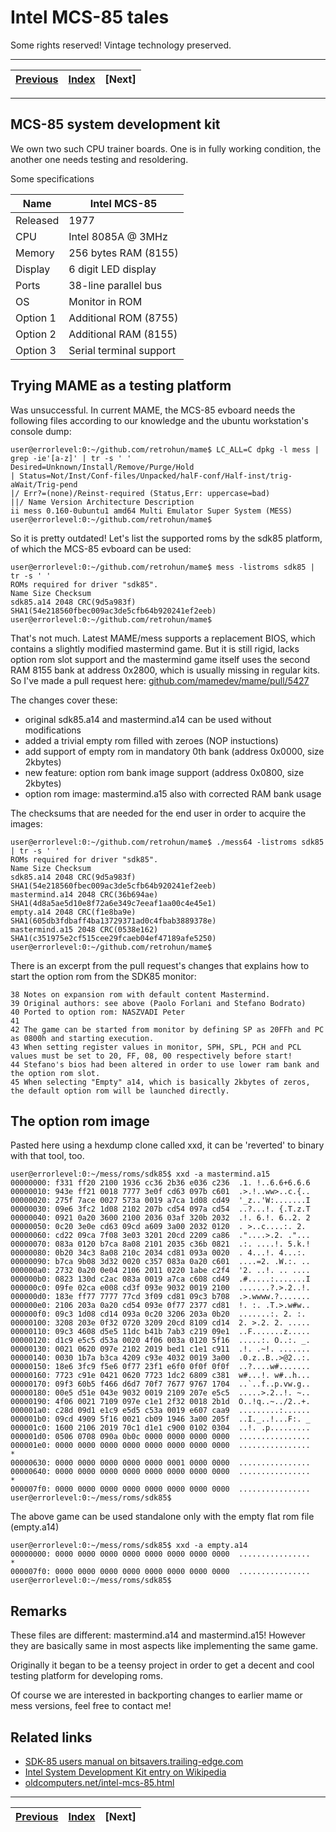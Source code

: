 # Intel MCS-85 tales
Some rights reserved! Vintage technology preserved.

---

[Previous](../aixps2part2) | [Index](../../../../) | [Next]
--- | --- | ---

---

## MCS-85 system development kit

We own two such CPU trainer boards. One is in fully working condition, the another one needs testing and resoldering.

Some specifications

| Name     | Intel MCS-85            |
| -------- | ----------------------- |
| Released | 1977                    |
| CPU      | Intel 8085A @ 3MHz      |
| Memory   | 256 bytes RAM (8155)    |
| Display  | 6 digit LED display     |
| Ports    | 38-line parallel bus    |
| OS       | Monitor in ROM          |
| Option 1 | Additional ROM (8755)   |
| Option 2 | Additional RAM (8155)   |
| Option 3 | Serial terminal support |

## Trying MAME as a testing platform

Was unsuccessful. In current MAME, the MCS-85 evboard needs the following files according to our knowledge and the ubuntu workstation's console dump:

```
user@errorlevel:0:~/github.com/retrohun/mame$ LC_ALL=C dpkg -l mess | grep -ie'[a-z]' | tr -s ' '
Desired=Unknown/Install/Remove/Purge/Hold
| Status=Not/Inst/Conf-files/Unpacked/halF-conf/Half-inst/trig-aWait/Trig-pend
|/ Err?=(none)/Reinst-required (Status,Err: uppercase=bad)
||/ Name Version Architecture Description
ii mess 0.160-0ubuntu1 amd64 Multi Emulator Super System (MESS)
user@errorlevel:0:~/github.com/retrohun/mame$
```

So it is pretty outdated! Let's list the supported roms by the sdk85 platform, of which the MCS-85 evboard can be used:

```
user@errorlevel:0:~/github.com/retrohun/mame$ mess -listroms sdk85 | tr -s ' '
ROMs required for driver "sdk85".
Name Size Checksum
sdk85.a14 2048 CRC(9d5a983f) SHA1(54e218560fbec009ac3de5cfb64b920241ef2eeb)
user@errorlevel:0:~/github.com/retrohun/mame$
```

That's not much. Latest MAME/mess supports a replacement BIOS, which contains a slightly modified mastermind game. But it is still rigid, lacks option rom slot support and the mastermind game itself uses the second RAM 8155 bank at address 0x2800, which is usually missing in regular kits. So I've made a pull request here: [github.com/mamedev/mame/pull/5427](
https://github.com/mamedev/mame/pull/5427/ )

The changes cover these:

- original sdk85.a14 and mastermind.a14 can be used without modifications
- added a trivial empty rom filled with zeroes (NOP instuctions)
- add support of empty rom in mandatory 0th bank (address 0x0000, size 2kbytes)
- new feature: option rom bank image support (address 0x0800, size 2kbytes)
- option rom image: mastermind.a15 also with corrected RAM bank usage

The checksums that are needed for the end user in order to acquire the images:
```
user@errorlevel:0:~/github.com/retrohun/mame$ ./mess64 -listroms sdk85 | tr -s ' '
ROMs required for driver "sdk85".
Name Size Checksum
sdk85.a14 2048 CRC(9d5a983f) SHA1(54e218560fbec009ac3de5cfb64b920241ef2eeb)
mastermind.a14 2048 CRC(36b694ae) SHA1(4d8a5ae5d10e8f72a6e349c7eeaf1aa00c4e45e1)
empty.a14 2048 CRC(f1e8ba9e) SHA1(605db3fdbaff4ba13729371ad0c4fbab3889378e)
mastermind.a15 2048 CRC(0538e162) SHA1(c351975e2cf515cee29fcaeb04ef47189afe5250)
user@errorlevel:0:~/github.com/retrohun/mame$
```

There is an excerpt from the pull request's changes that explains how to start the option rom from the SDK85 monitor:

```
38 Notes on expansion rom with default content Mastermind.
39 Original authors: see above (Paolo Forlani and Stefano Bodrato)
40 Ported to option rom: NASZVADI Peter
41 
42 The game can be started from monitor by defining SP as 20FFh and PC as 0800h and starting execution.
43 When setting register values in monitor, SPH, SPL, PCH and PCL values must be set to 20, FF, 08, 00 respectively before start!
44 Stefano's bios had been altered in order to use lower ram bank and the option rom slot.
45 When selecting "Empty" a14, which is basically 2kbytes of zeros, the default option rom will be launched directly.
```

## The option rom image

Pasted here using a hexdump clone called xxd, it can be 'reverted' to binary with that tool, too.

```
user@errorlevel:0:~/mess/roms/sdk85$ xxd -a mastermind.a15 
00000000: f331 ff20 2100 1936 cc36 2b36 e036 c236  .1. !..6.6+6.6.6
00000010: 943e ff21 0018 7777 3e0f cd63 097b c601  .>.!..ww>..c.{..
00000020: 275f 7ace 0027 573a 0019 a7ca 1d08 cd49  '_z..'W:.......I
00000030: 09e6 3fc2 1d08 2102 207b cd54 097a cd54  ..?...!. {.T.z.T
00000040: 0921 0a20 3600 2100 2036 03af 320b 2032  .!. 6.!. 6..2. 2
00000050: 0c20 3e0e cd63 09cd a609 3a00 2032 0120  . >..c....:. 2. 
00000060: cd22 09ca 7f08 3e03 3201 20cd 2209 ca86  ."....>.2. ."...
00000070: 083a 0120 b7ca 8a08 2101 2035 c36b 0821  .:. ....!. 5.k.!
00000080: 0b20 34c3 8a08 210c 2034 cd81 093a 0020  . 4...!. 4...:. 
00000090: b7ca 9b08 3d32 0020 c357 083a 0a20 c601  ....=2. .W.:. ..
000000a0: 2732 0a20 0e04 2106 2011 0220 1abe c2f4  '2. ..!. .. ....
000000b0: 0823 130d c2ac 083a 0019 a7ca c608 cd49  .#.....:.......I
000000c0: 09fe 02ca e008 cd3f 093e 9032 0019 2100  .......?.>.2..!.
000000d0: 183e ff77 7777 77cd 3f09 cd81 09c3 b708  .>.wwww.?.......
000000e0: 2106 203a 0a20 cd54 093e 0f77 2377 cd81  !. :. .T.>.w#w..
000000f0: 09c3 1d08 cd14 093a 0c20 3206 203a 0b20  .......:. 2. :. 
00000100: 3208 203e 0f32 0720 3209 20cd 8109 cd14  2. >.2. 2. .....
00000110: 09c3 4608 d5e5 11dc b41b 7ab3 c219 09e1  ..F.......z.....
00000120: d1c9 e5c5 d53a 0020 4f06 003a 0120 5f16  .....:. O..:. _.
00000130: 0021 0620 097e 2102 2019 bed1 c1e1 c911  .!. .~!. .......
00000140: 0030 1b7a b3ca 4209 c93e 4032 0019 3a00  .0.z..B..>@2..:.
00000150: 18e6 3fc9 f5e6 0f77 23f1 e6f0 0f0f 0f0f  ..?....w#.......
00000160: 7723 c91e 0421 0620 7723 1dc2 6809 c381  w#...!. w#..h...
00000170: 09f3 60b5 f466 d6d7 70f7 7677 9767 1704  ..`..f..p.vw.g..
00000180: 00e5 d51e 043e 9032 0019 2109 207e e5c5  .....>.2..!. ~..
00000190: 4f06 0021 7109 097e c1e1 2f32 0018 2b1d  O..!q..~../2..+.
000001a0: c28d 09d1 e1c9 e5d5 c53a 0019 e607 caa9  .........:......
000001b0: 09cd 4909 5f16 0021 cb09 1946 3a00 205f  ..I._..!...F:. _
000001c0: 1600 2106 2019 70c1 d1e1 c900 0102 0304  ..!. .p.........
000001d0: 0506 0708 090a 0b0c 0000 0000 0000 0000  ................
000001e0: 0000 0000 0000 0000 0000 0000 0000 0000  ................
*
00000630: 0000 0000 0000 0000 0000 0001 0000 0000  ................
00000640: 0000 0000 0000 0000 0000 0000 0000 0000  ................
*
000007f0: 0000 0000 0000 0000 0000 0000 0000 0000  ................
user@errorlevel:0:~/mess/roms/sdk85$ 
```

The above game can be used standalone only with the empty flat rom file (empty.a14)

```
user@errorlevel:0:~/mess/roms/sdk85$ xxd -a empty.a14 
00000000: 0000 0000 0000 0000 0000 0000 0000 0000  ................
*
000007f0: 0000 0000 0000 0000 0000 0000 0000 0000  ................
user@errorlevel:0:~/mess/roms/sdk85$
```

## Remarks

These files are different: mastermind.a14 and mastermind.a15! However they are basically same in most aspects like implementing the same game.

Originally it began to be a teensy project in order to get a decent and cool testing platform for developing roms.

Of course we are interested in backporting changes to earlier mame or mess versions, feel free to contact me!

## Related links

- [SDK-85 users manual on bitsavers.trailing-edge.com](
  https://bitsavers.trailing-edge.com/components/intel/8085/9800451A_SDK-85_Users_Manual_Jul77.pdf )
- [Intel System Development Kit entry on Wikipedia](
  https://en.wikipedia.org/wiki/Intel_System_Development_Kit#SDK-85 )
- [oldcomputers.net/intel-mcs-85.html](
  http://oldcomputers.net/intel-mcs-85.html )

---

[Previous](../aixps2part2) | [Index](../../../../) | [Next]
--- | --- | ---
